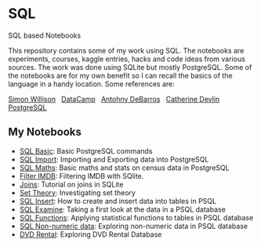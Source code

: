 # SQL
SQL based Notebooks

This repository contains some of my work using SQL.  The notebooks are experiments, 
courses, kaggle entries, hacks and code ideas from various sources.  The work was done using SQLite but mostly PostgreSQL.  Some of the notebooks are for my own benefit so I can recall the basics of the language in a handy location.  Some references are:

[Simon Willison](https://github.com/simonw/csvs-to-sqlite) &nbsp;
[DataCamp](https://www.datacamp.com/) &nbsp;
[Antohny DeBarros](https://nostarch.com/practicalSQL) &nbsp; 
[Catherine Devlin](https://github.com/catherinedevlin/ipython-sql) &nbsp; 
[PostgreSQL](http://www.postgresqltutorial.com/) &nbsp;

## My Notebooks


* [SQL Basic](https://github.com/riched158/SQL/blob/master/sql_notebooks/SQL1.ipynb): Basic PostgreSQL commands
* [SQL Import](https://github.com/riched158/SQL/blob/master/sql_notebooks/SQL2.ipynb): Importing and Exporting data into PostgreSQL
* [SQL Maths](https://github.com/riched158/SQL/blob/master/sql_notebooks/SQL3.ipynb): Basic maths and stats on census data in PostgreSQL
* [Filter IMDB](https://github.com/riched158/SQL/blob/master/sql_notebooks/SQLFiltering.ipynb): Filtering IMDB with SQlite.
* [Joins](https://github.com/riched158/SQL/blob/master/sql_notebooks/SQLJoins.ipynb): Tutorial on joins in SQLite
* [Set Theory](https://github.com/riched158/SQL/blob/master/sql_notebooks/SQLSetTheory.ipynb): Investigating set theory
* [SQL Insert](https://github.com/riched158/SQL/blob/master/sql_notebooks/SQL_Exploratory_Insert.ipynb):  How to create and insert data into tables in PSQL
* [SQL Examine](https://github.com/riched158/SQL/blob/master/sql_notebooks/SQL_Exploratory_Data_Anal1.ipynb):  Taking a first look at the data in a PSQL database
* [SQL Functions](https://github.com/riched158/SQL/blob/master/sql_notebooks/SQL_Exploratory_Data_Anal2.ipynb): Applying statistical functions to tables in PSQL database
* [SQL Non-numeric data](https://github.com/riched158/SQL/blob/master/sql_notebooks/SQL_Exploratory_Data_Anal3.ipynb): Exploring non-numeric data in PSQL database
* [DVD Rental](https://github.com/riched158/SQL/blob/master/sql_notebooks/DVDRental.ipynb): Exploring DVD Rental Database
